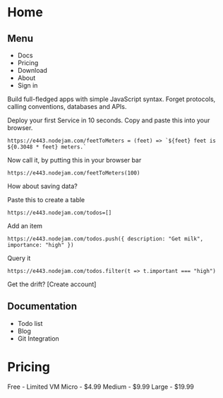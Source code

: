 Home
====

Menu
----
- Docs
- Pricing
- Download
- About
- Sign in

Build full-fledged apps with simple JavaScript syntax.
Forget protocols, calling conventions, databases and APIs.

Deploy your first Service in 10 seconds.
Copy and paste this into your browser.
```
https://e443.nodejam.com/feetToMeters = (feet) => `${feet} feet is ${0.3048 * feet} meters.`
```

Now call it, by putting this in your browser bar
```
https://e443.nodejam.com/feetToMeters(100)
```

How about saving data?

Paste this to create a table
```
https://e443.nodejam.com/todos=[]
```

Add an item
```
https://e443.nodejam.com/todos.push({ description: "Get milk", importance: "high" })
```

Query it
```
https://e443.nodejam.com/todos.filter(t => t.important === "high")
```

Get the drift? [Create account]

Documentation
----
- Todo list
- Blog
- Git Integration


Pricing
====

Free - Limited VM
Micro - $4.99
Medium - $9.99
Large - $19.99

